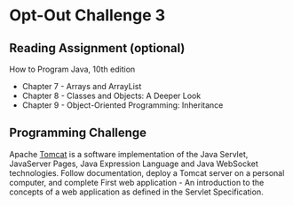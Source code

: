 # Opt-Out Challenge 3


## Reading Assignment (optional)

How to Program Java, 10th edition

* Chapter 7 - Arrays and ArrayList
* Chapter 8 - Classes and Objects: A Deeper Look
* Chapter 9 - Object-Oriented Programming: Inheritance

## Programming Challenge

Apache [Tomcat](https://tomcat.apache.org/) is a software implementation of the Java Servlet, JavaServer Pages, Java Expression Language and Java WebSocket technologies.
Follow documentation, deploy a Tomcat server on a personal computer, and complete First web application - An introduction to the concepts of a web application as defined in the Servlet Specification.
